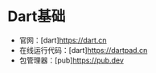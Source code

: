 # Dart基础

* 官网：[dart]<https://dart.cn>
* 在线运行代码：[dart]<https://dartpad.cn>
* 包管理器：[pub]<https://pub.dev>